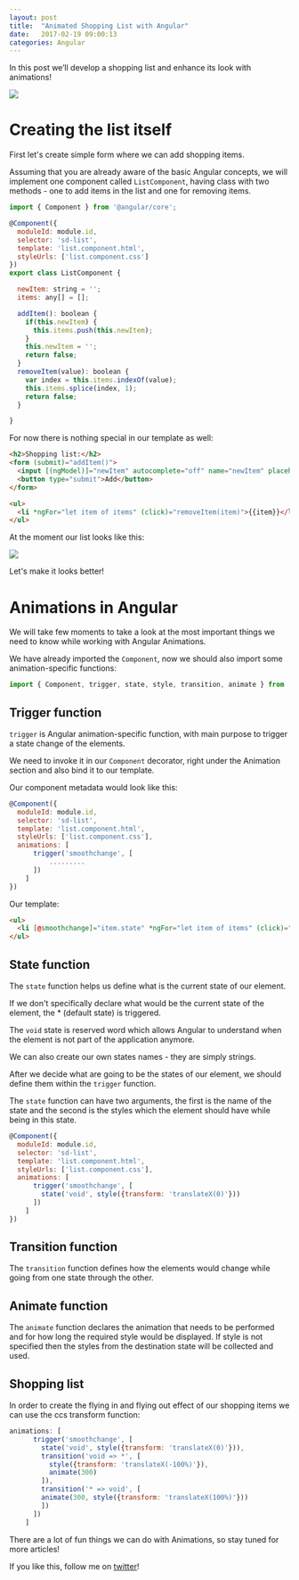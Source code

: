 ```yaml
---
layout: post
title:  "Animated Shopping List with Angular"
date:   2017-02-19 09:00:13
categories: Angular
---
```


In this post we’ll develop a shopping list and enhance its look with animations!

<img src="{{ site.baseurl }}/images/shopping.gif">

# Creating the list itself

First let's create simple form where we can add shopping items.

Assuming that you are already aware of the basic Angular concepts, we will implement one component called `ListComponent`, having class with two methods - one to add items
in the list and one for removing items.

```javascript
import { Component } from '@angular/core';

@Component({
  moduleId: module.id,
  selector: 'sd-list',
  template: 'list.component.html',
  styleUrls: ['list.component.css']
})
export class ListComponent {

  newItem: string = '';
  items: any[] = [];

  addItem(): boolean {
    if(this.newItem) {
      this.items.push(this.newItem);
    }
    this.newItem = '';
    return false;
  }
  removeItem(value): boolean {
    var index = this.items.indexOf(value);
    this.items.splice(index, 1);
    return false;
  }

}
```
For now there is nothing special in our template as well:

```html
<h2>Shopping list:</h2>
<form (submit)="addItem()">
  <input [(ngModel)]="newItem" autocomplete="off" name="newItem" placeholder="Add products">
  <button type="submit">Add</button>
</form>

<ul>
  <li *ngFor="let item of items" (click)="removeItem(item)">{{item}}</li>
</ul>

```

At the moment our list looks like this:

<img src="{{ site.baseurl }}/images/no-animations.gif">

Let's make it looks better!

# Animations in Angular

We will take few moments to take a look at the most important things we need to know while working with Angular Animations.

We have already imported the `Component`, now we should also import some animation-specific functions:

```javascript
import { Component, trigger, state, style, transition, animate } from '@angular/core';
```

## Trigger function

`trigger` is Angular animation-specific function, with main purpose to trigger a state change of the elements.

We need to invoke it in our `Component` decorator, right under the Animation section and also bind it to our template.

Our component metadata would look like this:

```javascript
@Component({
  moduleId: module.id,
  selector: 'sd-list',
  template: 'list.component.html',
  styleUrls: ['list.component.css'],
  animations: [
      trigger('smoothchange', [
          .........   
      ])
    ]
})
```

Our template:

```html
<ul>
  <li [@smoothchange]="item.state" *ngFor="let item of items" (click)="removeItem(item)">{{item}}</li>
</ul>
```

## State function

The `state` function helps us define what is the current state of our element. 

If we don't specifically declare what would be the current state of the element,  the * (default state)  is triggered. 

The `void` state is reserved word which allows Angular to understand when the element is not part of the application anymore.

We can also create our own states names - they are simply strings.

After we decide what are going to be the states of our element, we should define them within the `trigger` function.

The `state` function can have two arguments, the first is the name of the state and the second is the styles which the element should have while being in this state.

```javascript
@Component({
  moduleId: module.id,
  selector: 'sd-list',
  template: 'list.component.html',
  styleUrls: ['list.component.css'],
  animations: [
      trigger('smoothchange', [
        state('void', style({transform: 'translateX(0)'}))
      ])
    ]
})
```

## Transition function

The `transition` function defines how the elements would change while going from one state through the other.

## Animate function

The `animate` function declares the animation that needs to be performed and for how long the required style would be displayed. 
If style is not specified then the styles from the destination state will be collected and used.

## Shopping list 

In order to create the flying in and flying out effect of our shopping items we can use the ccs transform function:

```javascript
animations: [
      trigger('smoothchange', [
        state('void', style({transform: 'translateX(0)'})),
        transition('void => *', [
          style({transform: 'translateX(-100%)'}),
          animate(300)
        ]),
        transition('* => void', [
        animate(300, style({transform: 'translateX(100%)'}))
        ])
      ])
    ]
```

There are a lot of fun things we can do with Animations, so stay tuned for more articles!

If you like this, follow me on [twitter](https://twitter.com/lili_vs)!
